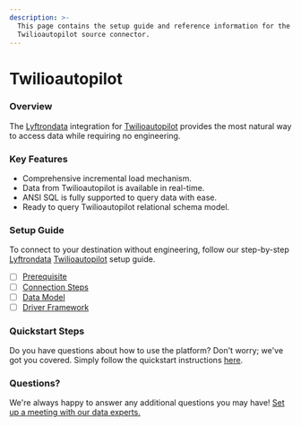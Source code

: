 ```yaml
---
description: >-
  This page contains the setup guide and reference information for the
  Twilioautopilot source connector.
---
```


# Twilioautopilot

### Overview

The [Lyftrondata](https://www.lyftrondata.com/) integration for [Twilioautopilot](https://www.lyftrondata.com/integration/business-analytics/twillio/) provides the most natural way to access data while requiring no engineering.

### Key Features

* Comprehensive incremental load mechanism.
* Data from Twilioautopilot is available in real-time.
* ANSI SQL is fully supported to query data with ease.
* Ready to query Twilioautopilot relational schema model.

### Setup Guide

To connect to your destination without engineering, follow our step-by-step [Lyftrondata](https://www.lyftrondata.com/) [Twilioautopilot](https://www.lyftrondata.com/integration/business-analytics/twillio/) setup guide.

* [ ] [Prerequisite](prerequisite.md)
* [ ] [Connection Steps](connection-steps.md)
* [ ] [Data Model](data-model/erd.md)
* [ ] [Driver Framework](driver-framework/)

### Quickstart Steps

Do you have questions about how to use the platform? Don't worry; we've got you covered. Simply follow the quickstart instructions [here](../../).

### Questions? <a href="#questions" id="questions"></a>

We're always happy to answer any additional questions you may have! [Set up a meeting with our data experts.](https://www.lyftrondata.com/book-a-meeting/)
